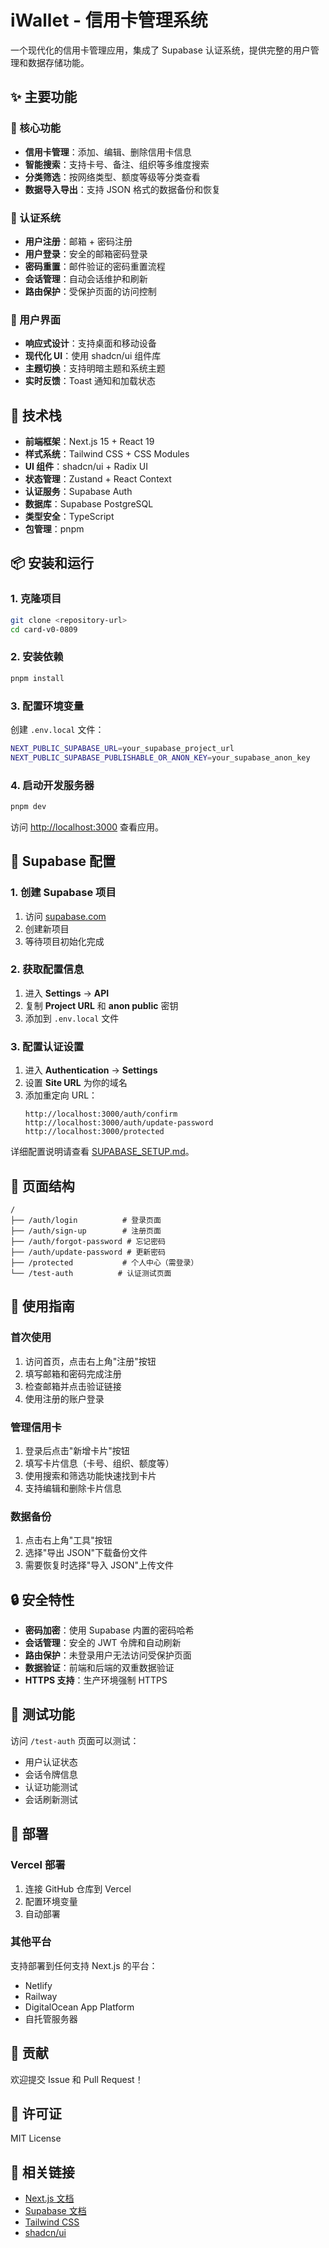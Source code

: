 # iWallet - 信用卡管理系统

一个现代化的信用卡管理应用，集成了 Supabase 认证系统，提供完整的用户管理和数据存储功能。

## ✨ 主要功能

### 🎯 核心功能
- **信用卡管理**：添加、编辑、删除信用卡信息
- **智能搜索**：支持卡号、备注、组织等多维度搜索
- **分类筛选**：按网络类型、额度等级等分类查看
- **数据导入导出**：支持 JSON 格式的数据备份和恢复

### 🔐 认证系统
- **用户注册**：邮箱 + 密码注册
- **用户登录**：安全的邮箱密码登录
- **密码重置**：邮件验证的密码重置流程
- **会话管理**：自动会话维护和刷新
- **路由保护**：受保护页面的访问控制

### 🎨 用户界面
- **响应式设计**：支持桌面和移动设备
- **现代化 UI**：使用 shadcn/ui 组件库
- **主题切换**：支持明暗主题和系统主题
- **实时反馈**：Toast 通知和加载状态

## 🚀 技术栈

- **前端框架**：Next.js 15 + React 19
- **样式系统**：Tailwind CSS + CSS Modules
- **UI 组件**：shadcn/ui + Radix UI
- **状态管理**：Zustand + React Context
- **认证服务**：Supabase Auth
- **数据库**：Supabase PostgreSQL
- **类型安全**：TypeScript
- **包管理**：pnpm

## 📦 安装和运行

### 1. 克隆项目
```bash
git clone <repository-url>
cd card-v0-0809
```

### 2. 安装依赖
```bash
pnpm install
```

### 3. 配置环境变量
创建 `.env.local` 文件：
```bash
NEXT_PUBLIC_SUPABASE_URL=your_supabase_project_url
NEXT_PUBLIC_SUPABASE_PUBLISHABLE_OR_ANON_KEY=your_supabase_anon_key
```

### 4. 启动开发服务器
```bash
pnpm dev
```

访问 [http://localhost:3000](http://localhost:3000) 查看应用。

## 🔧 Supabase 配置

### 1. 创建 Supabase 项目
1. 访问 [supabase.com](https://supabase.com)
2. 创建新项目
3. 等待项目初始化完成

### 2. 获取配置信息
1. 进入 **Settings** → **API**
2. 复制 **Project URL** 和 **anon public** 密钥
3. 添加到 `.env.local` 文件

### 3. 配置认证设置
1. 进入 **Authentication** → **Settings**
2. 设置 **Site URL** 为你的域名
3. 添加重定向 URL：
   ```
   http://localhost:3000/auth/confirm
   http://localhost:3000/auth/update-password
   http://localhost:3000/protected
   ```

详细配置说明请查看 [SUPABASE_SETUP.md](./SUPABASE_SETUP.md)。

## 📱 页面结构

```
/
├── /auth/login          # 登录页面
├── /auth/sign-up        # 注册页面
├── /auth/forgot-password # 忘记密码
├── /auth/update-password # 更新密码
├── /protected           # 个人中心（需登录）
└── /test-auth          # 认证测试页面
```

## 🎯 使用指南

### 首次使用
1. 访问首页，点击右上角"注册"按钮
2. 填写邮箱和密码完成注册
3. 检查邮箱并点击验证链接
4. 使用注册的账户登录

### 管理信用卡
1. 登录后点击"新增卡片"按钮
2. 填写卡片信息（卡号、组织、额度等）
3. 使用搜索和筛选功能快速找到卡片
4. 支持编辑和删除卡片信息

### 数据备份
1. 点击右上角"工具"按钮
2. 选择"导出 JSON"下载备份文件
3. 需要恢复时选择"导入 JSON"上传文件

## 🔒 安全特性

- **密码加密**：使用 Supabase 内置的密码哈希
- **会话管理**：安全的 JWT 令牌和自动刷新
- **路由保护**：未登录用户无法访问受保护页面
- **数据验证**：前端和后端的双重数据验证
- **HTTPS 支持**：生产环境强制 HTTPS

## 🧪 测试功能

访问 `/test-auth` 页面可以测试：
- 用户认证状态
- 会话令牌信息
- 认证功能测试
- 会话刷新测试

## 🚀 部署

### Vercel 部署
1. 连接 GitHub 仓库到 Vercel
2. 配置环境变量
3. 自动部署

### 其他平台
支持部署到任何支持 Next.js 的平台：
- Netlify
- Railway
- DigitalOcean App Platform
- 自托管服务器

## 🤝 贡献

欢迎提交 Issue 和 Pull Request！

## 📄 许可证

MIT License

## 🔗 相关链接

- [Next.js 文档](https://nextjs.org/docs)
- [Supabase 文档](https://supabase.com/docs)
- [Tailwind CSS](https://tailwindcss.com)
- [shadcn/ui](https://ui.shadcn.com)
